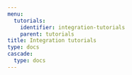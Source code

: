 ```yaml
---
menu:
  tutorials:
    identifier: integration-tutorials
    parent: tutorials
title: Integration tutorials
type: docs
cascade:
  type: docs
---
```


